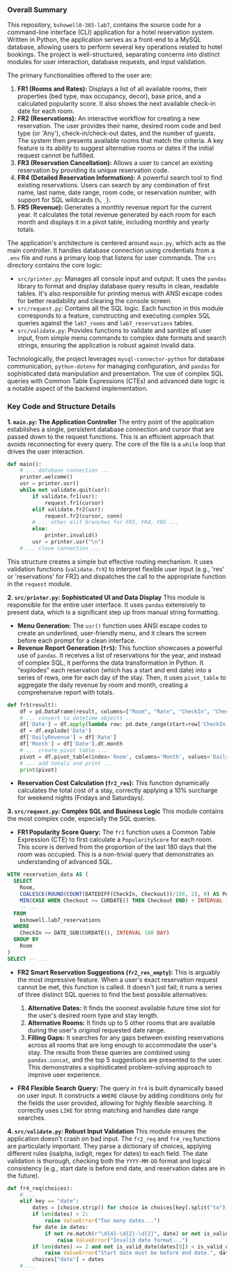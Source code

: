 ### Overall Summary

This repository, `bshowell0-365-lab7`, contains the source code for a command-line interface (CLI) application for a hotel reservation system. Written in Python, the application serves as a front-end to a MySQL database, allowing users to perform several key operations related to hotel bookings. The project is well-structured, separating concerns into distinct modules for user interaction, database requests, and input validation.

The primary functionalities offered to the user are:
1.  **FR1 (Rooms and Rates):** Displays a list of all available rooms, their properties (bed type, max occupancy, decor), base price, and a calculated popularity score. It also shows the next available check-in date for each room.
2.  **FR2 (Reservations):** An interactive workflow for creating a new reservation. The user provides their name, desired room code and bed type (or 'Any'), check-in/check-out dates, and the number of guests. The system then presents available rooms that match the criteria. A key feature is its ability to suggest alternative rooms or dates if the initial request cannot be fulfilled.
3.  **FR3 (Reservation Cancellation):** Allows a user to cancel an existing reservation by providing its unique reservation code.
4.  **FR4 (Detailed Reservation Information):** A powerful search tool to find existing reservations. Users can search by any combination of first name, last name, date range, room code, or reservation number, with support for SQL wildcards (`%`, `_`).
5.  **FR5 (Revenue):** Generates a monthly revenue report for the current year. It calculates the total revenue generated by each room for each month and displays it in a pivot table, including monthly and yearly totals.

The application's architecture is centered around `main.py`, which acts as the main controller. It handles database connection using credentials from a `.env` file and runs a primary loop that listens for user commands. The `src` directory contains the core logic:
-   `src/printer.py`: Manages all console input and output. It uses the `pandas` library to format and display database query results in clean, readable tables. It's also responsible for printing menus with ANSI escape codes for better readability and clearing the console screen.
-   `src/request.py`: Contains all the SQL logic. Each function in this module corresponds to a feature, constructing and executing complex SQL queries against the `lab7_rooms` and `lab7_reservations` tables.
-   `src/validate.py`: Provides functions to validate and sanitize all user input, from simple menu commands to complex date formats and search strings, ensuring the application is robust against invalid data.

Technologically, the project leverages `mysql-connector-python` for database communication, `python-dotenv` for managing configuration, and `pandas` for sophisticated data manipulation and presentation. The use of complex SQL queries with Common Table Expressions (CTEs) and advanced date logic is a notable aspect of the backend implementation.

### Key Code and Structure Details

**1. `main.py`: The Application Controller**
The entry point of the application establishes a single, persistent database connection and cursor that are passed down to the request functions. This is an efficient approach that avoids reconnecting for every query. The core of the file is a `while` loop that drives the user interaction.

```python
def main():
    # ... database connection ...
    printer.welcome()
    usr = printer.usr()
    while not validate.quit(usr):
        if validate.fr1(usr):
            request.fr1(cursor)
        elif validate.fr2(usr):
            request.fr2(cursor, conn)
        # ... other elif branches for FR3, FR4, FR5 ...
        else:
            printer.invalid()
        usr = printer.usr("\n")
    # ... close connection ...
```
This structure creates a simple but effective routing mechanism. It uses validation functions (`validate.frX`) to interpret flexible user input (e.g., 'res' or 'reservations' for FR2) and dispatches the call to the appropriate function in the `request` module.

**2. `src/printer.py`: Sophisticated UI and Data Display**
This module is responsible for the entire user interface. It uses `pandas` extensively to present data, which is a significant step up from manual string formatting.

-   **Menu Generation:** The `usr()` function uses ANSI escape codes to create an underlined, user-friendly menu, and it clears the screen before each prompt for a clean interface.
-   **Revenue Report Generation (`fr5`):** This function showcases a powerful use of `pandas`. It receives a list of reservations for the year, and instead of complex SQL, it performs the data transformation in Python. It "explodes" each reservation (which has a start and end date) into a series of rows, one for each day of the stay. Then, it uses `pivot_table` to aggregate the daily revenue by room and month, creating a comprehensive report with totals.

```python
def fr5(result):
    df = pd.DataFrame(result, columns=["Room", "Rate", "CheckIn", "Checkout"])
    # ... convert to datetime objects ...
    df['Date'] = df.apply(lambda row: pd.date_range(start=row['CheckIn'], end=row['Checkout'] - pd.Timedelta(days=1), freq='D'), axis=1)
    df = df.explode('Date')
    df['DailyRevenue'] = df['Rate']
    df['Month'] = df['Date'].dt.month
    # ... create pivot table ...
    pivot = df.pivot_table(index='Room', columns='Month', values='DailyRevenue', aggfunc='sum', fill_value=0)
    # ... add totals and print ...
    print(pivot)
```

-   **Reservation Cost Calculation (`fr2_res`):** This function dynamically calculates the total cost of a stay, correctly applying a 10% surcharge for weekend nights (Fridays and Saturdays).

**3. `src/request.py`: Complex SQL and Business Logic**
This module contains the most complex code, especially the SQL queries.

-   **FR1 Popularity Score Query:** The `fr1` function uses a Common Table Expression (CTE) to first calculate a `PopularityScore` for each room. This score is derived from the proportion of the last 180 days that the room was occupied. This is a non-trivial query that demonstrates an understanding of advanced SQL.

```sql
WITH reservation_data AS (
  SELECT
    Room,
    COALESCE(ROUND(COUNT(DATEDIFF(CheckIn, Checkout))/180, 2), 0) AS PopularityScore,
    MIN(CASE WHEN Checkout >= CURDATE() THEN Checkout END) + INTERVAL 1 DAY AS NextAvailableCheckIn,
    -- ...
  FROM
    bshowell.lab7_reservations
  WHERE
    CheckIn >= DATE_SUB(CURDATE(), INTERVAL 180 DAY)
  GROUP BY
    Room
)
SELECT -- ...
```

-   **FR2 Smart Reservation Suggestions (`fr2_res_empty`):** This is arguably the most impressive feature. When a user's exact reservation request cannot be met, this function is called. It doesn't just fail; it runs a series of three distinct SQL queries to find the best possible alternatives:
    1.  **Alternative Dates:** It finds the soonest available future time slot for the user's desired room type and stay length.
    2.  **Alternative Rooms:** It finds up to 5 other rooms that are available during the user's *original* requested date range.
    3.  **Filling Gaps:** It searches for any gaps between existing reservations across all rooms that are long enough to accommodate the user's stay.
    The results from these queries are combined using `pandas.concat`, and the top 5 suggestions are presented to the user. This demonstrates a sophisticated problem-solving approach to improve user experience.

-   **FR4 Flexible Search Query:** The query in `fr4` is built dynamically based on user input. It constructs a `WHERE` clause by adding conditions only for the fields the user provided, allowing for highly flexible searching. It correctly uses `LIKE` for string matching and handles date range searches.

**4. `src/validate.py`: Robust Input Validation**
This module ensures the application doesn't crash on bad input. The `fr2_req` and `fr4_req` functions are particularly important. They parse a dictionary of choices, applying different rules (isalpha, isdigit, regex for dates) to each field. The date validation is thorough, checking both the `YYYY-MM-DD` format and logical consistency (e.g., start date is before end date, and reservation dates are in the future).

```python
def fr4_req(choices):
    # ...
    elif key == "date":
        dates = [choice.strip() for choice in choices[key].split("to")]
        if len(dates) > 2:
            raise ValueError("Too many dates...")
        for date in dates:
            if not re.match(r"\d{4}-\d{2}-\d{2}", date) or not is_valid_date(date):
                raise ValueError("Invalid date format...")
        if len(dates) == 2 and not is_valid_date(dates[0]) < is_valid_date(dates[1]):
            raise ValueError("Start date must be before end date.", dates)
        choices["date"] = dates
    # ...
```

